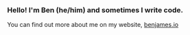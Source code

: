 ### Hello! I'm Ben (he/him) and sometimes I write code.

You can find out more about me on my website, [benjames.io](https://benjames.io)
